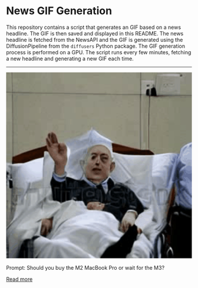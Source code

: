 # News GIF Generation
This repository contains a script that generates an GIF based on a news headline. The GIF is then saved and displayed in this README.
The news headline is fetched from the NewsAPI and the GIF is generated using the DiffusionPipeline from the `diffusers` Python package. The GIF generation process is performed on a GPU.
The script runs every few minutes, fetching a new headline and generating a new GIF each time.

---

![Generated GIF](output.gif?raw=true&v=1690212837)

Prompt: Should you buy the M2 MacBook Pro or wait for the M3?

[Read more](http://www.digitaltrends.com/computing/buy-m2-macbook-pro-or-wait-for-m3/)
